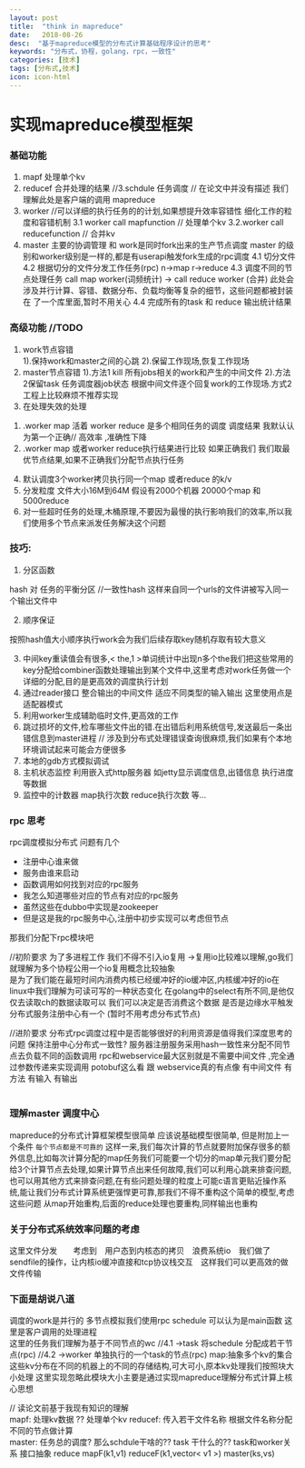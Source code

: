 ```yaml
---
layout: post
title:  "think in mapreduce"
date:   2018-08-26
desc:  "基于mapreduce模型的分布式计算基础程序设计的思考"
keywords: "分布式，协程，golang，rpc，一致性"
categories: [技术]
tags: [分布式,技术]
icon: icon-html
---
```



# 实现mapreduce模型框架

### 基础功能

1. mapf     处理单个kv
2. reducef  合并处理的结果
//3.schdule  任务调度  // 在论文中并没有描述  我们理解此处是客户端的调用 mapreduce
3. worker //可以详细的执行任务的的计划,如果想提升效率容错性 细化工作的粒度和容错机制
3.1 worker  call mapfunction // 处理单个kv
3.2.worker call reducefunction // 合并kv
4. master  主要的协调管理  和 work是同时fork出来的生产节点调度
master 的级别和worker级别是一样的,都是有userapi触发fork生成的rpc调度
4.1 切分文件   
4.2 根据切分的文件分发工作任务(rpc)  n->map     r->reduce
4.3 调度不同的节点处理任务  call map worker(词频统计)  ->  call reduce worker (合并)
  此处会涉及并行计算、容错、数据分布、负载均衡等复杂的细节，这些问题都被封装在 了一个库里面,暂时不用关心
4.4 完成所有的task 和 reduce  输出统计结果


### 高级功能  //TODO
1. work节点容错   
  1).保持work和master之间的心跳
  2).保留工作现场,恢复工作现场
2. master节点容错
  1).方法1 kill 所有jobs相关的work和产生的中间文件
  2).方法2保留task 任务调度器job状态 根据中间文件逐个回复work的工作现场.方式2工程上比较麻烦不推荐实现
3. 在处理失效的处理
  1) .worker map 活着 worker reduce 是多个相同任务的调度 调度结果 我默认认为第一个正确// 高效率 ,准确性下降
  2) .worker map 或者worker reduce执行结果进行比较 如果正确我们 我们取最优节点结果,如果不正确我们分配节点执行任务
4. 默认调度3个worker拷贝执行同一个map 或者reduce 的k/v
5. 分发粒度  文件大小16M到64M 
假设有2000个机器  20000个map 和 5000reduce
6. 对一些超时任务的处理,木桶原理,不要因为最慢的执行影响我们的效率,所以我们使用多个节点来派发任务解决这个问题

### 技巧:
1. 分区函数

hash 对 任务的平衡分区  //一致性hash
这样来自同一个urls的文件讲被写入同一个输出文件中

2. 顺序保证

按照hash值大小顺序执行work会为我们后续存取key随机存取有较大意义

3. 中间key重读值会有很多,< the,1 >单词统计中出现n多个the我们把这些常用的key分配给combiner函数处理输出到某个文件中,这里考虑对work任务做一个详细的分配,目的是更高效的调度执行计划
4. 通过reader接口  整合输出的中间文件  适应不同类型的输入输出
这里使用点是适配器模式
5. 利用worker生成辅助临时文件,更高效的工作
6. 跳过损坏的文件,检车哪些文件出的错.在出错后利用系统信号,发送最后一条出错信息到master进程
// 涉及到分布式处理错误查询很麻烦,我们如果有个本地环境调试起来可能会方便很多
7. 本地的gdb方式模拟调试
8. 主机状态监控  利用嵌入式http服务器 如jetty显示调度信息,出错信息
执行进度等数据
9. 监控中的计数器  map执行次数  reduce执行次数 等...





### rpc 思考
 
rpc调度模拟分布式
问题有几个
 
- 注册中心谁来做
- 服务由谁来启动
- 函数调用如何找到对应的rpc服务
- 我怎么知道哪些对应的节点有对应的rpc服务
- 虽然这些在dubbo中实现是zookeeper
- 但是这是我的rpc服务中心,注册中初步实现可以考虑但节点

那我们分配下rpc模块吧

//初阶要求
为了多进程工作  我们不得不引入io复用 ->复用io比较难以理解,go我们就理解为多个协程公用一个io复用概念比较抽象  
是为了我们能在最短时间内消费内核已经缓冲好的io缓冲区,内核缓冲好的io在linux中我们理解为可读可写的一种状态变化
在golang中的select有所不同,是他仅仅去读取ch的数据读取可以 我们可以决定是否消费这个数据  是否是边缘水平触发
分布式服务注册中心有一个 (暂时不用考虑分布式节点) 

//进阶要求
分布式rpc调度过程中是否能够很好的利用资源是值得我们深度思考的问题
保持注册中心分布式一致性?
服务器注册服务采用hash一致性来分配不同节点去负载不同的函数调用
rpc和webservice最大区别就是不需要中间文件 ,完全通过参数传递来实现调用
potobuf这么看 跟 webservice真的有点像   有中间文件 有方法 有输入 有输出

#

### 理解master 调度中心
mapreduce的分布式计算框架模型很简单
应该说基础模型很简单, 但是附加上一个条件 `每个节点都是不可靠的`
这样一来,我们每次计算的节点就要附加保存很多的额外信息,比如每次计算分配的map任务我们可能要一个切分的map单元我们要分配给3个计算节点去处理,如果计算节点出来任何故障,我们可以利用心跳来排查问题,也可以用其他方式来排查问题,在有些问题处理的粒度上可能c语言更贴近操作系统,能让我们分布式计算系统更强悍更可靠,那我们不得不重构这个简单的模型,考虑这些问题 从map开始重构,后面的reduce处理也要重构,同样输出也重构



### 关于分布式系统效率问题的考虑
这里文件分发　　考虑到　用户态到内核态的拷贝　浪费系统io　我们做了sendfile的操作，让内核io缓冲直接和tcp协议栈交互　这样我们可以更高效的做文件传输

### 下面是胡说八道

调度的work是并行的
多节点模拟我们使用rpc
schedule  可以认为是main函数  这里是客户调用的处理进程  
这里的任务我们理解为基于不同节点的wc
//4.1 ->task  将schedule 分配成若干节点(rpc)
//4.2 ->worker  单独执行的一个task的节点(rpc)
map:抽象多个kv的集合  这些kv分布在不同的机器上的不同的存储结构,可大可小,原本kv处理我们按照块大小处理
这里实现忽略此模块大小主要是通过实现mapreduce理解分布式计算上核心思想

// 读论文前基于我现有知识的理解  
mapf:  处理kv数据   ??  处理单个kv
reducef:  传入若干文件名称   根据文件名称分配不同的节点做计算   
master:  任务总的调度?  那么schdule干啥的??
task 干什么的?? 
task和worker关系
接口抽象
reduce
mapF(k1,v1)
reduceF(k1,vector< v1 >)
master(ks,vs)

